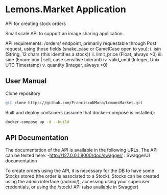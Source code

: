 # Lemons.Market Application

API for creating stock orders

Small scale API to support an image sharing application.

API requirements:
  /orders/ endpoint, primarily requestable through Post request, using those fields (snake_case or CamelCase open to you):
    i. isin (String, 12 chars (this identifies a stock))
    ii. limit_price (Float, always >0)
    iii. side (Enum: buy | sell, case sensitive tolerant)
    iv. valid_until (Integer, Unix UTC Timestamp)
    v. quantity (Integer, always >0)

## User Manual

Clone repository
```bash
git clone https://github.com/FranciscoNMora/LemonsMarket.git
```

Built and deploy containers (assume that docker-compose is installed):
```bash
docker-compose up -d --build
```


## API Documentation
The documentation of the API is available in the following URLs. The API can be tested here:
-http://127.0.0.1:8000/doc/swagger/ : SwaggerUI documentation

To create orders using the API, it is necessary for the DB to have some Stocks stored (the order is associated to a Stock).
Stocks can be created using the admin interface (/admin/), accessing using your superuser credentials, or using the
/stock/ API (also available in Swagger)
